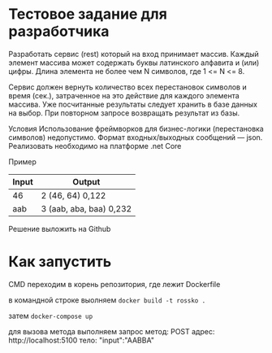 # Тестовое задание для разработчика
Разработать сервис (rest) который на вход принимает массив. Каждый элемент массива может
содержать буквы латинского алфавита и (или) цифры. Длина элемента не более чем N символов,
где 1 &lt;= N &lt;= 8.

Сервис должен вернуть количество всех перестановок символов и время (сек.), затраченное на это
действие для каждого элемента массива. Уже посчитанные результаты следует хранить в базе
данных на выбор. При повторном запросе возвращать результат из базы.

Условия
Использование фреймворков для бизнес-логики (перестановка символов) недопустимо.
Формат входных/выходных сообщений — json.
Реализовать необходимо на платформе .net Core

Пример

| Input  | Output |
| ------------- | ------------- |
| 46  | 2 (46, 64) 0,122  |
| aab  | 3 (aab, aba, baa) 0,232  |

Решение выложить на Github


# Как запустить
CMD
переходим в корень репозитория, где лежит Dockerfile

в командной строке выолняем `docker build -t rossko .`

затем `docker-compose up`

для вызова метода выполняем запрос
метод: POST
адрес: http://localhost:5100
тело:  "input":"AABBA"
